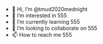 - 👋 Hi, I’m @tmud2020mednight
- 👀 I’m interested in 555
- 🌱 I’m currently learning 555
- 💞️ I’m looking to collaborate on 555
- 📫 How to reach me 555

<!---
tmud2020mednight/tmud2020mednight is a ✨ special ✨ repository because its `README.md` (this file) appears on your GitHub profile.
You can click the Preview link to take a look at your changes.
--->
